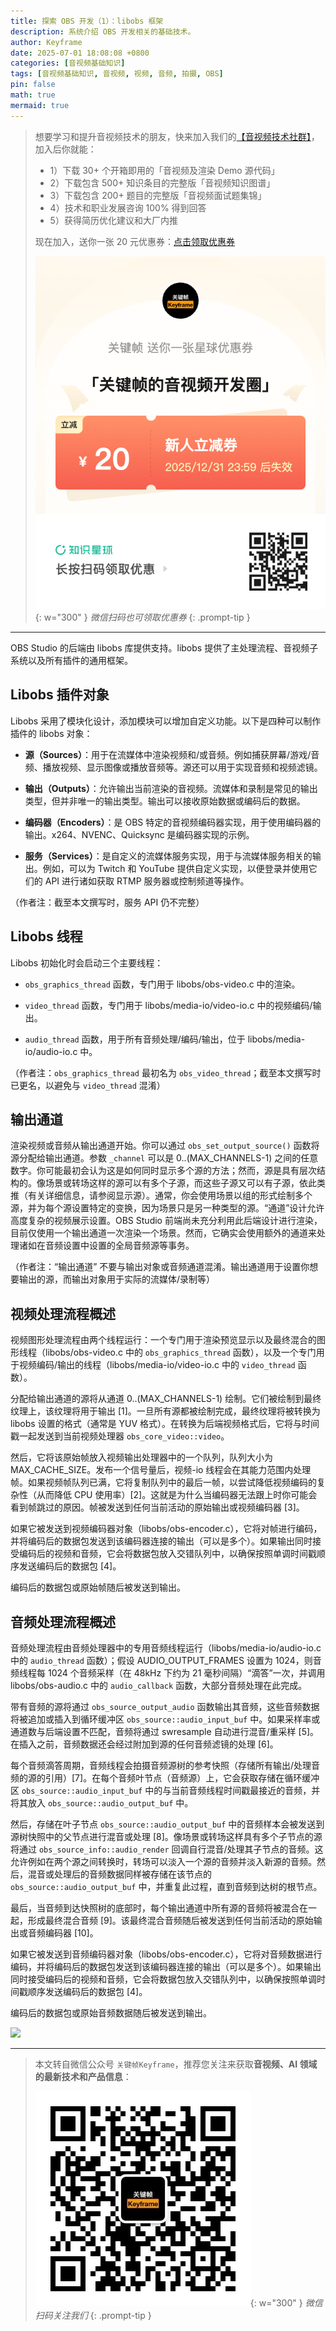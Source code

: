 ```yaml
---
title: 探索 OBS 开发（1）：libobs 框架
description: 系统介绍 OBS 开发相关的基础技术。
author: Keyframe
date: 2025-07-01 18:08:08 +0800
categories: [音视频基础知识]
tags: [音视频基础知识, 音视频, 视频, 音频, 拍摄, OBS]
pin: false
math: true
mermaid: true
---
```


>想要学习和提升音视频技术的朋友，快来加入我们的<a href="https://t.zsxq.com/jRprT" target="_blank" rel="noopener noreferrer">【音视频技术社群】</a>，加入后你就能：
>
>- 1）下载 30+ 个开箱即用的「音视频及渲染 Demo 源代码」
>- 2）下载包含 500+ 知识条目的完整版「音视频知识图谱」
>- 3）下载包含 200+ 题目的完整版「音视频面试题集锦」
>- 4）技术和职业发展咨询 100% 得到回答
>- 5）获得简历优化建议和大厂内推
>  
>现在加入，送你一张 20 元优惠券：<a href="https://t.zsxq.com/jRprT" target="_blank" rel="noopener noreferrer">点击领取优惠券</a>
>
>![知识星球新人优惠券](assets/img/keyframe-zsxq-coupon.png){: w="300" }
>_微信扫码也可领取优惠券_
{: .prompt-tip }

---




OBS Studio 的后端由 libobs 库提供支持。libobs 提供了主处理流程、音视频子系统以及所有插件的通用框架。

## Libobs 插件对象

Libobs 采用了模块化设计，添加模块可以增加自定义功能。以下是四种可以制作插件的 libobs 对象：

- **源（Sources）**：用于在流媒体中渲染视频和/或音频。例如捕获屏幕/游戏/音频、播放视频、显示图像或播放音频等。源还可以用于实现音频和视频滤镜。

- **输出（Outputs）**：允许输出当前渲染的音视频。流媒体和录制是常见的输出类型，但并非唯一的输出类型。输出可以接收原始数据或编码后的数据。

- **编码器（Encoders）**：是 OBS 特定的音视频编码器实现，用于使用编码器的输出。x264、NVENC、Quicksync 是编码器实现的示例。

- **服务（Services）**：是自定义的流媒体服务实现，用于与流媒体服务相关的输出。例如，可以为 Twitch 和 YouTube 提供自定义实现，以便登录并使用它们的 API 进行诸如获取 RTMP 服务器或控制频道等操作。

（作者注：截至本文撰写时，服务 API 仍不完整）

## Libobs 线程

Libobs 初始化时会启动三个主要线程：

- `obs_graphics_thread` 函数，专门用于 libobs/obs-video.c 中的渲染。

- `video_thread` 函数，专门用于 libobs/media-io/video-io.c 中的视频编码/输出。

- `audio_thread` 函数，用于所有音频处理/编码/输出，位于 libobs/media-io/audio-io.c 中。

（作者注：`obs_graphics_thread` 最初名为 `obs_video_thread`；截至本文撰写时已更名，以避免与 `video_thread` 混淆）

## 输出通道

渲染视频或音频从输出通道开始。你可以通过 `obs_set_output_source()` 函数将源分配给输出通道。参数 `_channel` 可以是 0..(MAX_CHANNELS-1) 之间的任意数字。你可能最初会认为这是如何同时显示多个源的方法；然而，源是具有层次结构的。像场景或转场这样的源可以有多个子源，而这些子源又可以有子源，依此类推（有关详细信息，请参阅显示源）。通常，你会使用场景以组的形式绘制多个源，并为每个源设置特定的变换，因为场景只是另一种类型的源。“通道”设计允许高度复杂的视频展示设置。OBS Studio 前端尚未充分利用此后端设计进行渲染，目前仅使用一个输出通道一次渲染一个场景。然而，它确实会使用额外的通道来处理诸如在音频设置中设置的全局音频源等事务。

（作者注：“输出通道” 不要与输出对象或音频通道混淆。输出通道用于设置你想要输出的源，而输出对象用于实际的流媒体/录制等）

## 视频处理流程概述

视频图形处理流程由两个线程运行：一个专门用于渲染预览显示以及最终混合的图形线程（libobs/obs-video.c 中的 `obs_graphics_thread` 函数），以及一个专门用于视频编码/输出的线程（libobs/media-io/video-io.c 中的 `video_thread` 函数）。

分配给输出通道的源将从通道 0..(MAX_CHANNELS-1) 绘制。它们被绘制到最终纹理上，该纹理将用于输出 [1]。一旦所有源都被绘制完成，最终纹理将被转换为 libobs 设置的格式（通常是 YUV 格式）。在转换为后端视频格式后，它将与时间戳一起发送到当前视频处理器 `obs_core_video::video`。

然后，它将该原始帧放入视频输出处理器中的一个队列，队列大小为 MAX_CACHE_SIZE。发布一个信号量后，视频-io 线程会在其能力范围内处理帧。如果视频帧队列已满，它将复制队列中的最后一帧，以尝试降低视频编码的复杂性（从而降低 CPU 使用率）[2]。这就是为什么当编码器无法跟上时你可能会看到帧跳过的原因。帧被发送到任何当前活动的原始输出或视频编码器 [3]。

如果它被发送到视频编码器对象（libobs/obs-encoder.c），它将对帧进行编码，并将编码后的数据包发送到该编码器连接的输出（可以是多个）。如果输出同时接受编码后的视频和音频，它会将数据包放入交错队列中，以确保按照单调时间戳顺序发送编码后的数据包 [4]。

编码后的数据包或原始帧随后被发送到输出。

## 音频处理流程概述

音频处理流程由音频处理器中的专用音频线程运行（libobs/media-io/audio-io.c 中的 `audio_thread` 函数）；假设 AUDIO_OUTPUT_FRAMES 设置为 1024，则音频线程每 1024 个音频采样（在 48kHz 下约为 21 毫秒间隔）“滴答”一次，并调用 libobs/obs-audio.c 中的 `audio_callback` 函数，大部分音频处理在此完成。

带有音频的源将通过 `obs_source_output_audio` 函数输出其音频，这些音频数据将被追加或插入到循环缓冲区 `obs_source::audio_input_buf` 中。如果采样率或通道数与后端设置不匹配，音频将通过 swresample 自动进行混音/重采样 [5]。在插入之前，音频数据还会经过附加到源的任何音频滤镜的处理 [6]。

每个音频滴答周期，音频线程会拍摄音频源树的参考快照（存储所有输出/处理音频的源的引用）[7]。在每个音频叶节点（音频源）上，它会获取存储在循环缓冲区 `obs_source::audio_input_buf` 中的与当前音频线程时间戳最接近的音频，并将其放入 `obs_source::audio_output_buf` 中。

然后，存储在叶子节点 `obs_source::audio_output_buf` 中的音频样本会被发送到源树快照中的父节点进行混音或处理 [8]。像场景或转场这样具有多个子节点的源将通过 `obs_source_info::audio_render` 回调自行混音/处理其子节点的音频。这允许例如在两个源之间转换时，转场可以淡入一个源的音频并淡入新源的音频。然后，混音或处理后的音频数据同样被存储在该节点的 `obs_source::audio_output_buf` 中，并重复此过程，直到音频到达树的根节点。

最后，当音频到达快照树的底部时，每个输出通道中所有源的音频将被混合在一起，形成最终混合音频 [9]。该最终混合音频随后被发送到任何当前活动的原始输出或音频编码器 [10]。

如果它被发送到音频编码器对象（libobs/obs-encoder.c），它将对音频数据进行编码，并将编码后的数据包发送到该编码器连接的输出（可以是多个）。如果输出同时接受编码后的视频和音频，它会将数据包放入交错队列中，以确保按照单调时间戳顺序发送编码后的数据包 [4]。

编码后的数据包或原始音频数据随后被发送到输出。

![](https://docs.obsproject.com/_static/logo.svg)

---

> 本文转自微信公众号 `关键帧Keyframe`，推荐您关注来获取**音视频、AI 领域的最新技术和产品信息**：
>
>![微信公众号](assets/img/keyframe-mp.jpg){: w="300" }
>_微信扫码关注我们_
{: .prompt-tip }

